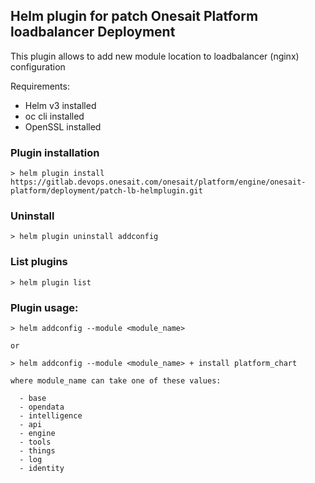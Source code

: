 ## Helm plugin for patch Onesait Platform loadbalancer Deployment

This plugin allows to add new module location to loadbalancer (nginx) configuration

Requirements:

- Helm v3 installed
- oc cli installed
- OpenSSL installed

### Plugin installation

```
> helm plugin install https://gitlab.devops.onesait.com/onesait/platform/engine/onesait-platform/deployment/patch-lb-helmplugin.git
```

### Uninstall

```
> helm plugin uninstall addconfig
```

### List plugins

```
> helm plugin list
```

### Plugin usage:

```
> helm addconfig --module <module_name>

or

> helm addconfig --module <module_name> + install platform_chart

where module_name can take one of these values:

  - base
  - opendata
  - intelligence
  - api
  - engine
  - tools
  - things
  - log
  - identity
```
